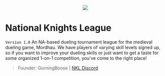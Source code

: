<p align="center">
  <img src="https://cdn.discordapp.com/attachments/740413374801641492/835884164561633341/nkl_cropped.png">
</p>

# National Knights League

`Version 1.0`
An NA-based dueling tournament league for the medieval dueling game, Mordhau. 
We have players of varying skill levels signed up, so if you want to improve your dueling skills or just want to get a taste for some organized 1-on-1 competition, you've come to the right place! 

> Founder: GurningBoose | [NKL Discord](https://discord.gg/ATRkBj7VdE)



